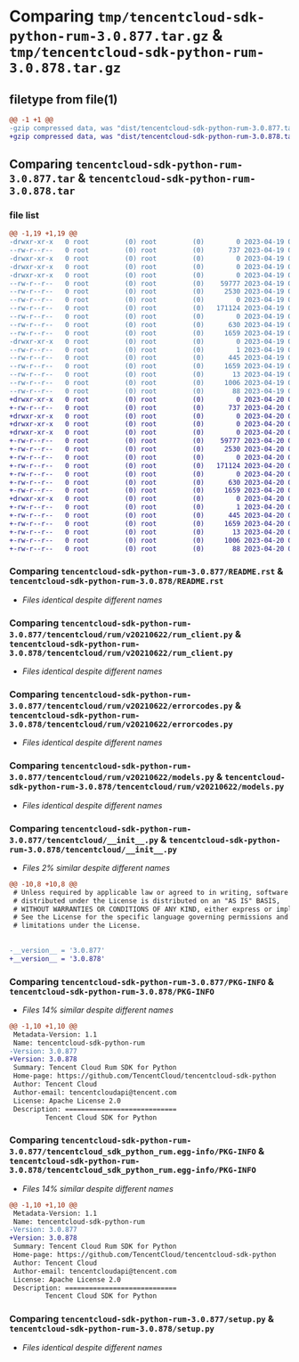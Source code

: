# Comparing `tmp/tencentcloud-sdk-python-rum-3.0.877.tar.gz` & `tmp/tencentcloud-sdk-python-rum-3.0.878.tar.gz`

## filetype from file(1)

```diff
@@ -1 +1 @@
-gzip compressed data, was "dist/tencentcloud-sdk-python-rum-3.0.877.tar", last modified: Wed Apr 19 09:27:06 2023, max compression
+gzip compressed data, was "dist/tencentcloud-sdk-python-rum-3.0.878.tar", last modified: Thu Apr 20 00:40:35 2023, max compression
```

## Comparing `tencentcloud-sdk-python-rum-3.0.877.tar` & `tencentcloud-sdk-python-rum-3.0.878.tar`

### file list

```diff
@@ -1,19 +1,19 @@
-drwxr-xr-x   0 root         (0) root         (0)        0 2023-04-19 09:27:06.000000 tencentcloud-sdk-python-rum-3.0.877/
--rw-r--r--   0 root         (0) root         (0)      737 2023-04-19 09:27:06.000000 tencentcloud-sdk-python-rum-3.0.877/README.rst
-drwxr-xr-x   0 root         (0) root         (0)        0 2023-04-19 09:27:06.000000 tencentcloud-sdk-python-rum-3.0.877/tencentcloud/
-drwxr-xr-x   0 root         (0) root         (0)        0 2023-04-19 09:27:06.000000 tencentcloud-sdk-python-rum-3.0.877/tencentcloud/rum/
-drwxr-xr-x   0 root         (0) root         (0)        0 2023-04-19 09:27:06.000000 tencentcloud-sdk-python-rum-3.0.877/tencentcloud/rum/v20210622/
--rw-r--r--   0 root         (0) root         (0)    59777 2023-04-19 09:27:06.000000 tencentcloud-sdk-python-rum-3.0.877/tencentcloud/rum/v20210622/rum_client.py
--rw-r--r--   0 root         (0) root         (0)     2530 2023-04-19 09:27:06.000000 tencentcloud-sdk-python-rum-3.0.877/tencentcloud/rum/v20210622/errorcodes.py
--rw-r--r--   0 root         (0) root         (0)        0 2023-04-19 09:27:06.000000 tencentcloud-sdk-python-rum-3.0.877/tencentcloud/rum/v20210622/__init__.py
--rw-r--r--   0 root         (0) root         (0)   171124 2023-04-19 09:27:06.000000 tencentcloud-sdk-python-rum-3.0.877/tencentcloud/rum/v20210622/models.py
--rw-r--r--   0 root         (0) root         (0)        0 2023-04-19 09:27:06.000000 tencentcloud-sdk-python-rum-3.0.877/tencentcloud/rum/__init__.py
--rw-r--r--   0 root         (0) root         (0)      630 2023-04-19 09:27:06.000000 tencentcloud-sdk-python-rum-3.0.877/tencentcloud/__init__.py
--rw-r--r--   0 root         (0) root         (0)     1659 2023-04-19 09:27:06.000000 tencentcloud-sdk-python-rum-3.0.877/PKG-INFO
-drwxr-xr-x   0 root         (0) root         (0)        0 2023-04-19 09:27:06.000000 tencentcloud-sdk-python-rum-3.0.877/tencentcloud_sdk_python_rum.egg-info/
--rw-r--r--   0 root         (0) root         (0)        1 2023-04-19 09:27:06.000000 tencentcloud-sdk-python-rum-3.0.877/tencentcloud_sdk_python_rum.egg-info/dependency_links.txt
--rw-r--r--   0 root         (0) root         (0)      445 2023-04-19 09:27:06.000000 tencentcloud-sdk-python-rum-3.0.877/tencentcloud_sdk_python_rum.egg-info/SOURCES.txt
--rw-r--r--   0 root         (0) root         (0)     1659 2023-04-19 09:27:06.000000 tencentcloud-sdk-python-rum-3.0.877/tencentcloud_sdk_python_rum.egg-info/PKG-INFO
--rw-r--r--   0 root         (0) root         (0)       13 2023-04-19 09:27:06.000000 tencentcloud-sdk-python-rum-3.0.877/tencentcloud_sdk_python_rum.egg-info/top_level.txt
--rw-r--r--   0 root         (0) root         (0)     1006 2023-04-19 09:27:06.000000 tencentcloud-sdk-python-rum-3.0.877/setup.py
--rw-r--r--   0 root         (0) root         (0)       88 2023-04-19 09:27:06.000000 tencentcloud-sdk-python-rum-3.0.877/setup.cfg
+drwxr-xr-x   0 root         (0) root         (0)        0 2023-04-20 00:40:35.000000 tencentcloud-sdk-python-rum-3.0.878/
+-rw-r--r--   0 root         (0) root         (0)      737 2023-04-20 00:40:35.000000 tencentcloud-sdk-python-rum-3.0.878/README.rst
+drwxr-xr-x   0 root         (0) root         (0)        0 2023-04-20 00:40:35.000000 tencentcloud-sdk-python-rum-3.0.878/tencentcloud/
+drwxr-xr-x   0 root         (0) root         (0)        0 2023-04-20 00:40:35.000000 tencentcloud-sdk-python-rum-3.0.878/tencentcloud/rum/
+drwxr-xr-x   0 root         (0) root         (0)        0 2023-04-20 00:40:35.000000 tencentcloud-sdk-python-rum-3.0.878/tencentcloud/rum/v20210622/
+-rw-r--r--   0 root         (0) root         (0)    59777 2023-04-20 00:40:35.000000 tencentcloud-sdk-python-rum-3.0.878/tencentcloud/rum/v20210622/rum_client.py
+-rw-r--r--   0 root         (0) root         (0)     2530 2023-04-20 00:40:35.000000 tencentcloud-sdk-python-rum-3.0.878/tencentcloud/rum/v20210622/errorcodes.py
+-rw-r--r--   0 root         (0) root         (0)        0 2023-04-20 00:40:35.000000 tencentcloud-sdk-python-rum-3.0.878/tencentcloud/rum/v20210622/__init__.py
+-rw-r--r--   0 root         (0) root         (0)   171124 2023-04-20 00:40:35.000000 tencentcloud-sdk-python-rum-3.0.878/tencentcloud/rum/v20210622/models.py
+-rw-r--r--   0 root         (0) root         (0)        0 2023-04-20 00:40:35.000000 tencentcloud-sdk-python-rum-3.0.878/tencentcloud/rum/__init__.py
+-rw-r--r--   0 root         (0) root         (0)      630 2023-04-20 00:40:35.000000 tencentcloud-sdk-python-rum-3.0.878/tencentcloud/__init__.py
+-rw-r--r--   0 root         (0) root         (0)     1659 2023-04-20 00:40:35.000000 tencentcloud-sdk-python-rum-3.0.878/PKG-INFO
+drwxr-xr-x   0 root         (0) root         (0)        0 2023-04-20 00:40:35.000000 tencentcloud-sdk-python-rum-3.0.878/tencentcloud_sdk_python_rum.egg-info/
+-rw-r--r--   0 root         (0) root         (0)        1 2023-04-20 00:40:35.000000 tencentcloud-sdk-python-rum-3.0.878/tencentcloud_sdk_python_rum.egg-info/dependency_links.txt
+-rw-r--r--   0 root         (0) root         (0)      445 2023-04-20 00:40:35.000000 tencentcloud-sdk-python-rum-3.0.878/tencentcloud_sdk_python_rum.egg-info/SOURCES.txt
+-rw-r--r--   0 root         (0) root         (0)     1659 2023-04-20 00:40:35.000000 tencentcloud-sdk-python-rum-3.0.878/tencentcloud_sdk_python_rum.egg-info/PKG-INFO
+-rw-r--r--   0 root         (0) root         (0)       13 2023-04-20 00:40:35.000000 tencentcloud-sdk-python-rum-3.0.878/tencentcloud_sdk_python_rum.egg-info/top_level.txt
+-rw-r--r--   0 root         (0) root         (0)     1006 2023-04-20 00:40:35.000000 tencentcloud-sdk-python-rum-3.0.878/setup.py
+-rw-r--r--   0 root         (0) root         (0)       88 2023-04-20 00:40:35.000000 tencentcloud-sdk-python-rum-3.0.878/setup.cfg
```

### Comparing `tencentcloud-sdk-python-rum-3.0.877/README.rst` & `tencentcloud-sdk-python-rum-3.0.878/README.rst`

 * *Files identical despite different names*

### Comparing `tencentcloud-sdk-python-rum-3.0.877/tencentcloud/rum/v20210622/rum_client.py` & `tencentcloud-sdk-python-rum-3.0.878/tencentcloud/rum/v20210622/rum_client.py`

 * *Files identical despite different names*

### Comparing `tencentcloud-sdk-python-rum-3.0.877/tencentcloud/rum/v20210622/errorcodes.py` & `tencentcloud-sdk-python-rum-3.0.878/tencentcloud/rum/v20210622/errorcodes.py`

 * *Files identical despite different names*

### Comparing `tencentcloud-sdk-python-rum-3.0.877/tencentcloud/rum/v20210622/models.py` & `tencentcloud-sdk-python-rum-3.0.878/tencentcloud/rum/v20210622/models.py`

 * *Files identical despite different names*

### Comparing `tencentcloud-sdk-python-rum-3.0.877/tencentcloud/__init__.py` & `tencentcloud-sdk-python-rum-3.0.878/tencentcloud/__init__.py`

 * *Files 2% similar despite different names*

```diff
@@ -10,8 +10,8 @@
 # Unless required by applicable law or agreed to in writing, software
 # distributed under the License is distributed on an "AS IS" BASIS,
 # WITHOUT WARRANTIES OR CONDITIONS OF ANY KIND, either express or implied.
 # See the License for the specific language governing permissions and
 # limitations under the License.
 
 
-__version__ = '3.0.877'
+__version__ = '3.0.878'
```

### Comparing `tencentcloud-sdk-python-rum-3.0.877/PKG-INFO` & `tencentcloud-sdk-python-rum-3.0.878/PKG-INFO`

 * *Files 14% similar despite different names*

```diff
@@ -1,10 +1,10 @@
 Metadata-Version: 1.1
 Name: tencentcloud-sdk-python-rum
-Version: 3.0.877
+Version: 3.0.878
 Summary: Tencent Cloud Rum SDK for Python
 Home-page: https://github.com/TencentCloud/tencentcloud-sdk-python
 Author: Tencent Cloud
 Author-email: tencentcloudapi@tencent.com
 License: Apache License 2.0
 Description: ============================
         Tencent Cloud SDK for Python
```

### Comparing `tencentcloud-sdk-python-rum-3.0.877/tencentcloud_sdk_python_rum.egg-info/PKG-INFO` & `tencentcloud-sdk-python-rum-3.0.878/tencentcloud_sdk_python_rum.egg-info/PKG-INFO`

 * *Files 14% similar despite different names*

```diff
@@ -1,10 +1,10 @@
 Metadata-Version: 1.1
 Name: tencentcloud-sdk-python-rum
-Version: 3.0.877
+Version: 3.0.878
 Summary: Tencent Cloud Rum SDK for Python
 Home-page: https://github.com/TencentCloud/tencentcloud-sdk-python
 Author: Tencent Cloud
 Author-email: tencentcloudapi@tencent.com
 License: Apache License 2.0
 Description: ============================
         Tencent Cloud SDK for Python
```

### Comparing `tencentcloud-sdk-python-rum-3.0.877/setup.py` & `tencentcloud-sdk-python-rum-3.0.878/setup.py`

 * *Files identical despite different names*

